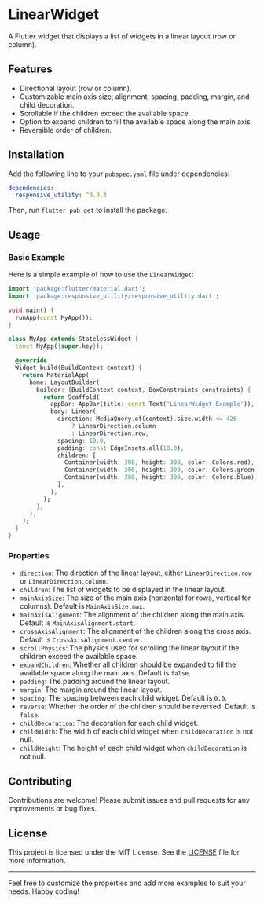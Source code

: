 # LinearWidget

A Flutter widget that displays a list of widgets in a linear layout (row or column).

## Features

- Directional layout (row or column).
- Customizable main axis size, alignment, spacing, padding, margin, and child decoration.
- Scrollable if the children exceed the available space.
- Option to expand children to fill the available space along the main axis.
- Reversible order of children.

## Installation

Add the following line to your `pubspec.yaml` file under dependencies:

```yaml
dependencies:
  responsive_utility: ^0.0.3
```

Then, run `flutter pub get` to install the package.

## Usage

### Basic Example

Here is a simple example of how to use the `LinearWidget`:

```dart
import 'package:flutter/material.dart';
import 'package:responsive_utility/responsive_utility.dart';

void main() {
  runApp(const MyApp());
}

class MyApp extends StatelessWidget {
  const MyApp({super.key});

  @override
  Widget build(BuildContext context) {
    return MaterialApp(
      home: LayoutBuilder(
        builder: (BuildContext context, BoxConstraints constraints) {
          return Scaffold(
            appBar: AppBar(title: const Text('LinearWidget Example')),
            body: Linear(
              direction: MediaQuery.of(context).size.width <= 426
                  ? LinearDirection.column
                  : LinearDirection.row,
              spacing: 10.0,
              padding: const EdgeInsets.all(10.0),
              children: [
                Container(width: 300, height: 300, color: Colors.red),
                Container(width: 300, height: 300, color: Colors.green),
                Container(width: 300, height: 300, color: Colors.blue),
              ],
            ),
          );
        },
      ),
    );
  }
}
```

### Properties

- `direction`: The direction of the linear layout, either `LinearDirection.row` or `LinearDirection.column`.
- `children`: The list of widgets to be displayed in the linear layout.
- `mainAxisSize`: The size of the main axis (horizontal for rows, vertical for columns). Default is `MainAxisSize.max`.
- `mainAxisAlignment`: The alignment of the children along the main axis. Default is `MainAxisAlignment.start`.
- `crossAxisAlignment`: The alignment of the children along the cross axis. Default is `CrossAxisAlignment.center`.
- `scrollPhysics`: The physics used for scrolling the linear layout if the children exceed the available space.
- `expandChildren`: Whether all children should be expanded to fill the available space along the main axis. Default is `false`.
- `padding`: The padding around the linear layout.
- `margin`: The margin around the linear layout.
- `spacing`: The spacing between each child widget. Default is `0.0`.
- `reverse`: Whether the order of the children should be reversed. Default is `false`.
- `childDecoration`: The decoration for each child widget.
- `childWidth`: The width of each child widget when `childDecoration` is not null.
- `childHeight`: The height of each child widget when `childDecoration` is not null.

## Contributing

Contributions are welcome! Please submit issues and pull requests for any improvements or bug fixes.

## License

This project is licensed under the MIT License. See the [LICENSE](LICENSE) file for more information.

---

Feel free to customize the properties and add more examples to suit your needs. Happy coding!
